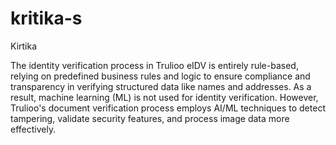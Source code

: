 # kritika-s
Kirtika

The identity verification process in Trulioo eIDV is entirely rule-based, relying on predefined business rules and logic to ensure compliance and transparency in verifying structured data like names and addresses. As a result, machine learning (ML) is not used for identity verification. However, Trulioo's document verification process employs AI/ML techniques to detect tampering, validate security features, and process image data more effectively. 
